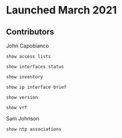 # Launched March 2021 

## Contributors 

John Capobianco

    show access lists

    show interfaces status

    show inventory

    show ip interface brief

    show version

    show vrf

Sam Johnson

    show ntp associations 